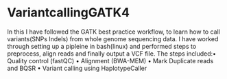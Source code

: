 # VariantcallingGATK4
In this I have followed the GATK best practice workflow, to learn how to call variants(SNPs Indels) from whole genome sequencing data. I have worked through setting up a pipleine in bash(linux) and performed steps to preprocess, align reads and finally output a VCF file. The steps included:• Quality control (fastQC)  • Alignment (BWA-MEM)  • Mark Duplicate reads and BQSR  • Variant calling using HaplotypeCaller
